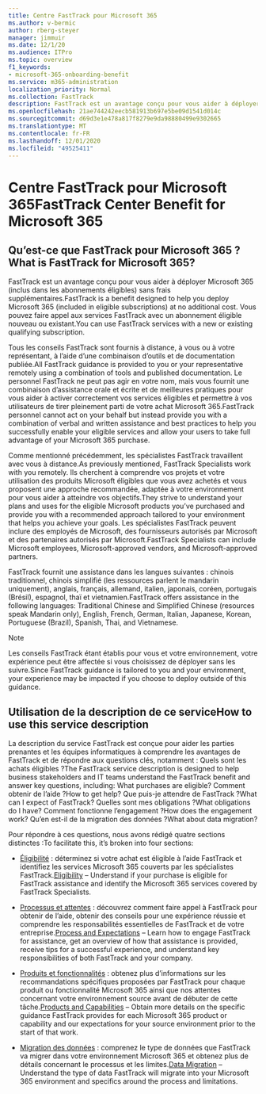 ```yaml
---
title: Centre FastTrack pour Microsoft 365
ms.author: v-bermic
author: rberg-steyer
manager: jimmuir
ms.date: 12/1/20
ms.audience: ITPro
ms.topic: overview
f1_keywords:
- microsoft-365-onboarding-benefit
ms.service: m365-administration
localization_priority: Normal
ms.collection: FastTrack
description: FastTrack est un avantage conçu pour vous aider à déployer Microsoft 365 (inclus dans les abonnements éligibles) sans frais supplémentaires. Vous pouvez faire appel aux services FastTrack avec un abonnement éligible nouveau ou existant.
ms.openlocfilehash: 21ae744242eecb581913b697e5be09d1541d014c
ms.sourcegitcommit: d69d3e1e478a817f8279e9da98880499e9302665
ms.translationtype: MT
ms.contentlocale: fr-FR
ms.lasthandoff: 12/01/2020
ms.locfileid: "49525411"
---
```

# <a name="fasttrack-center-benefit-for-microsoft-365"></a><span data-ttu-id="e64aa-104">Centre FastTrack pour Microsoft 365</span><span class="sxs-lookup"><span data-stu-id="e64aa-104">FastTrack Center Benefit for Microsoft 365</span></span>

## <a name="what-is-fasttrack-for-microsoft-365"></a><span data-ttu-id="e64aa-105">Qu’est-ce que FastTrack pour Microsoft 365 ?</span><span class="sxs-lookup"><span data-stu-id="e64aa-105">What is FastTrack for Microsoft 365?</span></span>

<span data-ttu-id="e64aa-106">FastTrack est un avantage conçu pour vous aider à déployer Microsoft 365 (inclus dans les abonnements éligibles) sans frais supplémentaires.</span><span class="sxs-lookup"><span data-stu-id="e64aa-106">FastTrack is a benefit designed to help you deploy Microsoft 365 (included in eligible subscriptions) at no additional cost.</span></span> <span data-ttu-id="e64aa-107">Vous pouvez faire appel aux services FastTrack avec un abonnement éligible nouveau ou existant.</span><span class="sxs-lookup"><span data-stu-id="e64aa-107">You can use FastTrack services with a new or existing qualifying subscription.</span></span>

<span data-ttu-id="e64aa-108">Tous les conseils FastTrack sont fournis à distance, à vous ou à votre représentant, à l’aide d’une combinaison d’outils et de documentation publiée.</span><span class="sxs-lookup"><span data-stu-id="e64aa-108">All FastTrack guidance is provided to you or your representative remotely using a combination of tools and published documentation.</span></span> <span data-ttu-id="e64aa-109">Le personnel FastTrack ne peut pas agir en votre nom, mais vous fournit une combinaison d’assistance orale et écrite et de meilleures pratiques pour vous aider à activer correctement vos services éligibles et permettre à vos utilisateurs de tirer pleinement parti de votre achat Microsoft 365.</span><span class="sxs-lookup"><span data-stu-id="e64aa-109">FastTrack personnel cannot act on your behalf but instead provide you with a combination of verbal and written assistance and best practices to help you successfully enable your eligible services and allow your users to take full advantage of your Microsoft 365 purchase.</span></span>

<span data-ttu-id="e64aa-110">Comme mentionné précédemment, les spécialistes FastTrack travaillent avec vous à distance.</span><span class="sxs-lookup"><span data-stu-id="e64aa-110">As previously mentioned, FastTrack Specialists work with you remotely.</span></span> <span data-ttu-id="e64aa-111">Ils cherchent à comprendre vos projets et votre utilisation des produits Microsoft éligibles que vous avez achetés et vous proposent une approche recommandée, adaptée à votre environnement pour vous aider à atteindre vos objectifs.</span><span class="sxs-lookup"><span data-stu-id="e64aa-111">They strive to understand your plans and uses for the eligible Microsoft products you’ve purchased and provide you with a recommended approach tailored to your environment that helps you achieve your goals.</span></span> <span data-ttu-id="e64aa-112">Les spécialistes FastTrack peuvent inclure des employés de Microsoft, des fournisseurs autorisés par Microsoft et des partenaires autorisés par Microsoft.</span><span class="sxs-lookup"><span data-stu-id="e64aa-112">FastTrack Specialists can include Microsoft employees, Microsoft-approved vendors, and Microsoft-approved partners.</span></span>

<span data-ttu-id="e64aa-113">FastTrack fournit une assistance dans les langues suivantes : chinois traditionnel, chinois simplifié (les ressources parlent le mandarin uniquement), anglais, français, allemand, italien, japonais, coréen, portugais (Brésil), espagnol, thaï et vietnamien.</span><span class="sxs-lookup"><span data-stu-id="e64aa-113">FastTrack offers assistance in the following languages: Traditional Chinese and Simplified Chinese (resources speak Mandarin only), English, French, German, Italian, Japanese, Korean, Portuguese (Brazil), Spanish, Thai, and Vietnamese.</span></span>

> [!NOTE]
> <span data-ttu-id="e64aa-114">Les conseils FastTrack étant établis pour vous et votre environnement, votre expérience peut être affectée si vous choisissez de déployer sans les suivre.</span><span class="sxs-lookup"><span data-stu-id="e64aa-114">Since FastTrack guidance is tailored to you and your environment, your experience may be impacted if you choose to deploy outside of this guidance.</span></span>

## <a name="how-to-use-this-service-description"></a><span data-ttu-id="e64aa-115">Utilisation de la description de ce service</span><span class="sxs-lookup"><span data-stu-id="e64aa-115">How to use this service description</span></span>

<span data-ttu-id="e64aa-116">La description du service FastTrack est conçue pour aider les parties prenantes et les équipes informatiques à comprendre les avantages de FastTrack et de répondre aux questions clés, notamment : Quels sont les achats éligibles ?</span><span class="sxs-lookup"><span data-stu-id="e64aa-116">The FastTrack service description is designed to help business stakeholders and IT teams understand the FastTrack benefit and answer key questions, including: What purchases are eligible?</span></span> <span data-ttu-id="e64aa-117">Comment obtenir de l’aide ?</span><span class="sxs-lookup"><span data-stu-id="e64aa-117">How to get help?</span></span> <span data-ttu-id="e64aa-118">Que puis-je attendre de FastTrack ?</span><span class="sxs-lookup"><span data-stu-id="e64aa-118">What can I expect of FastTrack?</span></span> <span data-ttu-id="e64aa-119">Quelles sont mes obligations ?</span><span class="sxs-lookup"><span data-stu-id="e64aa-119">What obligations do I have?</span></span> <span data-ttu-id="e64aa-120">Comment fonctionne l’engagement ?</span><span class="sxs-lookup"><span data-stu-id="e64aa-120">How does the engagement work?</span></span> <span data-ttu-id="e64aa-121">Qu’en est-il de la migration des données ?</span><span class="sxs-lookup"><span data-stu-id="e64aa-121">What about data migration?</span></span>

<span data-ttu-id="e64aa-122">Pour répondre à ces questions, nous avons rédigé quatre sections distinctes :</span><span class="sxs-lookup"><span data-stu-id="e64aa-122">To facilitate this, it’s broken into four sections:</span></span>

  - <span data-ttu-id="e64aa-123">[Éligibilité](eligibility.md) : déterminez si votre achat est éligible à l’aide FastTrack et identifiez les services Microsoft 365 couverts par les spécialistes FastTrack.</span><span class="sxs-lookup"><span data-stu-id="e64aa-123">[Eligibility](eligibility.md) – Understand if your purchase is eligible for FastTrack assistance and identify the Microsoft 365 services covered by FastTrack Specialists.</span></span>

  - <span data-ttu-id="e64aa-124">[Processus et attentes](process-and-expectations.md) : découvrez comment faire appel à FastTrack pour obtenir de l’aide, obtenir des conseils pour une expérience réussie et comprendre les responsabilités essentielles de FastTrack et de votre entreprise.</span><span class="sxs-lookup"><span data-stu-id="e64aa-124">[Process and Expectations](process-and-expectations.md) – Learn how to engage FastTrack for assistance, get an overview of how that assistance is provided, receive tips for a successful experience, and understand key responsibilities of both FastTrack and your company.</span></span>

  - <span data-ttu-id="e64aa-125">[Produits et fonctionnalités](products-and-capabilities.md) : obtenez plus d’informations sur les recommandations spécifiques proposées par FastTrack pour chaque produit ou fonctionnalité Microsoft 365 ainsi que nos attentes concernant votre environnement source avant de débuter de cette tâche.</span><span class="sxs-lookup"><span data-stu-id="e64aa-125">[Products and Capabilities](products-and-capabilities.md) – Obtain more details on the specific guidance FastTrack provides for each Microsoft 365 product or capability and our expectations for your source environment prior to the start of that work.</span></span>

  - <span data-ttu-id="e64aa-126">[Migration des données](data-migration.md) : comprenez le type de données que FastTrack va migrer dans votre environnement Microsoft 365 et obtenez plus de détails concernant le processus et les limites.</span><span class="sxs-lookup"><span data-stu-id="e64aa-126">[Data Migration](data-migration.md) – Understand the type of data FastTrack will migrate into your Microsoft 365 environment and specifics around the process and limitations.</span></span>
